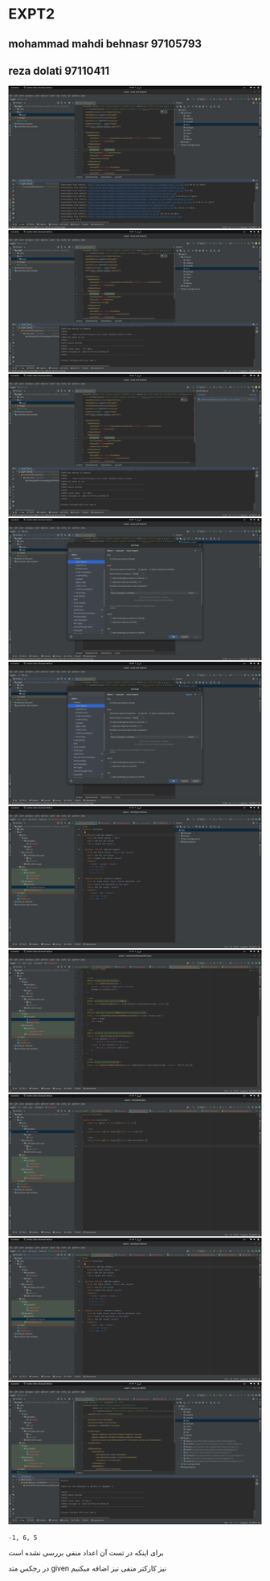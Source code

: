 # EXPT2

## mohammad mahdi behnasr 97105793
## reza dolati 97110411

![alt](./Screenshot%20from%202023-04-07%2019-48-48.png)
![alt](./Screenshot%20from%202023-04-07%2019-52-01.png)
![alt](./Screenshot%20from%202023-04-07%2019-52-59.png)
![alt](./Screenshot%20from%202023-04-07%2020-07-18.png)
![alt](./Screenshot%20from%202023-04-07%2020-08-11.png)
![alt](./Screenshot%20from%202023-04-07%2021-23-18.png)
![alt](./Screenshot%20from%202023-04-07%2021-23-34.png)
![alt](./Screenshot%20from%202023-04-07%2021-24-11.png)
![alt](./Screenshot%20from%202023-04-07%2021-30-55.png)
![alt](./Screenshot%20from%202023-04-07%2021-37-29.png)


`-1, 6, 5`

برای اینکه در تست آن اعداد منفی بررسی  نشده است 


در رجکس متد given نیز کارکتر منفی نیز اضافه میکنیم 